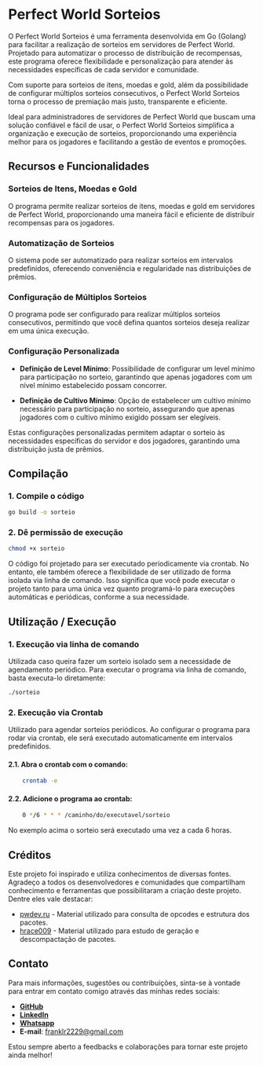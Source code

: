 # Perfect World Sorteios

O Perfect World Sorteios é uma ferramenta desenvolvida em Go (Golang) para facilitar a realização de sorteios em servidores de Perfect World. Projetado para automatizar o processo de distribuição de recompensas, este programa oferece flexibilidade e personalização para atender às necessidades específicas de cada servidor e comunidade.

Com suporte para sorteios de itens, moedas e gold, além da possibilidade de configurar múltiplos sorteios consecutivos, o Perfect World Sorteios torna o processo de premiação mais justo, transparente e eficiente.

Ideal para administradores de servidores de Perfect World que buscam uma solução confiável e fácil de usar, o Perfect World Sorteios simplifica a organização e execução de sorteios, proporcionando uma experiência melhor para os jogadores e facilitando a gestão de eventos e promoções.


## Recursos e Funcionalidades

### Sorteios de Itens, Moedas e Gold

O programa permite realizar sorteios de itens, moedas e gold em servidores de Perfect World, proporcionando uma maneira fácil e eficiente de distribuir recompensas para os jogadores.

### Automatização de Sorteios

O sistema pode ser automatizado para realizar sorteios em intervalos predefinidos, oferecendo conveniência e regularidade nas distribuições de prêmios.

### Configuração de Múltiplos Sorteios

O programa pode ser configurado para realizar múltiplos sorteios consecutivos, permitindo que você defina quantos sorteios deseja realizar em uma única execução.

### Configuração Personalizada

- **Definição de Level Mínimo**: Possibilidade de configurar um level mínimo para participação no sorteio, garantindo que apenas jogadores com um nível mínimo estabelecido possam concorrer.

- **Definição de Cultivo Mínimo**: Opção de estabelecer um cultivo mínimo necessário para participação no sorteio, assegurando que apenas jogadores com o cultivo mínimo exigido possam ser elegíveis.

Estas configurações personalizadas permitem adaptar o sorteio às necessidades específicas do servidor e dos jogadores, garantindo uma distribuição justa de prêmios.

## Compilação

### 1. Compile o código

```bash
go build -o sorteio
```
### 2. Dê permissão de execução
```bash
chmod +x sorteio
```

O código foi projetado para ser executado periodicamente via crontab. No entanto, ele também oferece a flexibilidade de ser utilizado de forma isolada via linha de comando. Isso significa que você pode executar o projeto tanto para uma única vez quanto programá-lo para execuções automáticas e periódicas, conforme a sua necessidade.


## Utilização / Execução

### 1. Execução via linha de comando
Utilizada caso queira fazer um sorteio isolado sem a necessidade de agendamento periódico. Para executar o programa via linha de comando, basta executa-lo diretamente:

```bash
./sorteio
```

### 2. Execução via Crontab
Utilizado para agendar sorteios periódicos. Ao configurar o programa para rodar via crontab, ele será executado automaticamente em intervalos predefinidos. 

#### 2.1. Abra o crontab com o comando:

```bash
    crontab -e
```

#### 2.2. Adicione o programa ao crontab:

```bash
    0 */6 * * * /caminho/do/executavel/sorteio
```
No exemplo acima o sorteio será executado uma vez a cada 6 horas.

## Créditos

Este projeto foi inspirado e utiliza conhecimentos de diversas fontes. Agradeço a todos os desenvolvedores e comunidades que compartilham conhecimento e ferramentas que possibilitaram a criação deste projeto. Dentre eles vale destacar:

- [pwdev.ru](http://pwdev.ru/) - Material utilizado para consulta de opcodes e estrutura dos pacotes.
- [hrace009](https://github.com/hrace009/perfect-world-api) - Material utilizado para estudo de geração e descompactação de pacotes.

## Contato

Para mais informações, sugestões ou contribuições, sinta-se à vontade para entrar em contato comigo através das minhas redes sociais:

- [**GitHub**](https://github.com/frankduque)
- [**LinkedIn**](https://www.linkedin.com/in/frankduque3/)
-  [**Whatsapp**](https://api.whatsapp.com/send?phone=5562992844985&text=Ol%C3%A1%20Frank%20como%20vai?)
- **E-mail**: franklr2229@gmail.com

Estou sempre aberto a feedbacks e colaborações para tornar este projeto ainda melhor!
